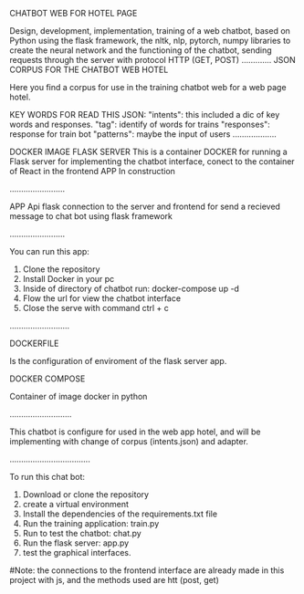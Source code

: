 CHATBOT WEB FOR HOTEL PAGE

Design, development, implementation, training of a web chatbot, based on Python using the flask framework, the nltk, nlp, pytorch, numpy libraries to create the neural network and the functioning of the chatbot, sending requests through the server with protocol HTTP (GET, POST)
.............
JSON CORPUS FOR THE CHATBOT WEB HOTEL

Here you find a corpus for use in the training chatbot web for a web page hotel.

KEY WORDS FOR READ THIS JSON:
"intents": this included a dic of key words and responses.
"tag":  identify of words for trains
"responses": response for train bot
"patterns": maybe the input of users
...................

DOCKER IMAGE FLASK SERVER
This is a container DOCKER for running a Flask server for implementing the chatbot interface, conect to the container of React in the frontend APP
In construction

........................

APP
Api flask connection to the server and frontend for send a recieved message to chat bot using flask framework

........................

You can run this app:

1. Clone the repository
2. Install Docker in your pc
3. Inside of directory of chatbot run: docker-compose up -d
4. Flow the url for view the chatbot interface
5. Close the serve with command ctrl + c

..........................

DOCKERFILE 

Is the configuration of enviroment of the flask server app.

DOCKER COMPOSE

Container of image docker in python

...........................

This chatbot is configure for used in the web app hotel, and will be implementing with change of corpus (intents.json) and adapter.

...................................

To run this chat bot:

1. Download or clone the repository
2. create a virtual environment
3. Install the dependencies of the requirements.txt file
4. Run the training application: train.py
5. Run to test the chatbot: chat.py
6. Run the flask server: app.py
7. test the graphical interfaces.

#Note: the connections to the frontend interface are already made in this project with js, and the methods used are htt (post, get)


